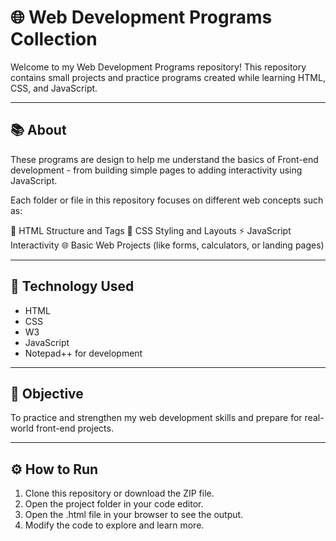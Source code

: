 # 🌐 Web Development Programs Collection

Welcome to my Web Development Programs repository!
This repository contains small projects and practice programs created while learning HTML, CSS, and JavaScript.

---

## 📚 About 

These programs are design to help me understand the basics of Front-end development - from building simple pages to adding interactivity using JavaScript. 

Each folder or file in this repository focuses on different web concepts such as:

🧱 HTML Structure and Tags
🎨 CSS Styling and Layouts
⚡ JavaScript Interactivity
🌐 Basic Web Projects (like forms, calculators, or landing pages)

---

## 🧩 Technology Used

- HTML
- CSS
- W3
- JavaScript
- Notepad++ for development

---

## 🎯 Objective

To practice and strengthen my web development skills and prepare for real-world front-end projects.

---

## ⚙️ How to Run

1. Clone this repository or download the ZIP file.
2. Open the project folder in your code editor.
3. Open the .html file in your browser to see the output.
4. Modify the code to explore and learn more.
  






